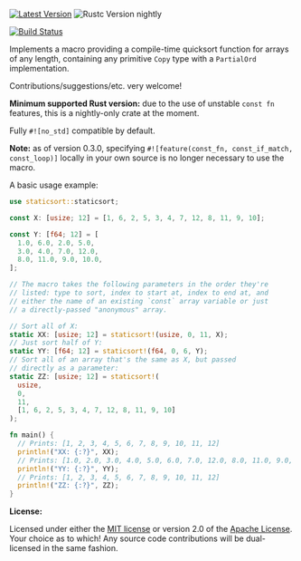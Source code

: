 [![Latest Version]][crates.io] ![Rustc Version nightly]

[Latest Version]: https://img.shields.io/crates/v/staticsort.svg
[crates.io]: https://crates.io/crates/staticsort
[Rustc Version nightly]: https://img.shields.io/badge/rustc-nightly-lightgray.svg
[![Build Status](https://travis-ci.com/slightlyoutofphase/staticsort.svg?branch=master)](https://travis-ci.com/slightlyoutofphase/staticsort)

Implements a macro providing a compile-time quicksort function for arrays of any length, containing any primitive `Copy` type with a `PartialOrd` implementation.

Contributions/suggestions/etc. very welcome!

**Minimum supported Rust version:** due to the use of unstable `const fn` features, this is a nightly-only crate at the moment.

Fully `#![no_std]` compatible by default.

**Note:** as of version 0.3.0, specifying `#![feature(const_fn, const_if_match, const_loop)]` locally in your own source is no
longer necessary to use the macro.

A basic usage example:

```rust
use staticsort::staticsort;

const X: [usize; 12] = [1, 6, 2, 5, 3, 4, 7, 12, 8, 11, 9, 10];

const Y: [f64; 12] = [
  1.0, 6.0, 2.0, 5.0,
  3.0, 4.0, 7.0, 12.0,
  8.0, 11.0, 9.0, 10.0,
];

// The macro takes the following parameters in the order they're
// listed: type to sort, index to start at, index to end at, and
// either the name of an existing `const` array variable or just
// a directly-passed "anonymous" array.

// Sort all of X:
static XX: [usize; 12] = staticsort!(usize, 0, 11, X);
// Just sort half of Y:
static YY: [f64; 12] = staticsort!(f64, 0, 6, Y);
// Sort all of an array that's the same as X, but passed
// directly as a parameter:
static ZZ: [usize; 12] = staticsort!(
  usize,
  0,
  11,
  [1, 6, 2, 5, 3, 4, 7, 12, 8, 11, 9, 10]
);

fn main() {
  // Prints: [1, 2, 3, 4, 5, 6, 7, 8, 9, 10, 11, 12]
  println!("XX: {:?}", XX);
  // Prints: [1.0, 2.0, 3.0, 4.0, 5.0, 6.0, 7.0, 12.0, 8.0, 11.0, 9.0, 10.0]
  println!("YY: {:?}", YY);
  // Prints: [1, 2, 3, 4, 5, 6, 7, 8, 9, 10, 11, 12]
  println!("ZZ: {:?}", ZZ);
}
```

**License:**

Licensed under either the <a href="LICENSE-MIT">MIT license</a> or version 2.0 of the <a href="LICENSE-APACHE">Apache License</a>. Your choice as to which!
Any source code contributions will be dual-licensed in the same fashion.

